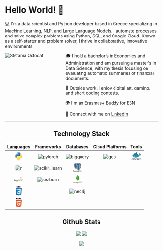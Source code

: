 <!--
**stefsyrsiri/stefsyrsiri** is a ✨ _special_ ✨ repository because its `README.md` (this file) appears on your GitHub profile.

Here are some ideas to get you started:

- 🔭 I’m currently working on ...
- 🌱 I’m currently learning ...
- 👯 I’m looking to collaborate on ...
- 🤔 I’m looking for help with ...
- 💬 Ask me about ...
- 📫 How to reach me: ...
- 😄 Pronouns: ...
- ⚡ Fun fact: ...
-->
# Hello World! 👋

💻 I'm a data scientist and Python developer based in Greece specializing in Machine Learning, NLP, and Large Language Models. I automate processes and solve complex problems using Python, SQL, and Google Cloud. Known as a self-starter and problem solver, I thrive in collaborative, innovative environments.

<img src="https://github.com/user-attachments/assets/7a81c6bd-be3b-4050-9a77-463530531a47" alt="Stefania Octocat" style="height: 200px; width:200px" align="left"/>

🎓 I hold a bachelor’s in Economics and Administration and am pursuing a master's in Data Science, with my thesis focusing on evaluating automatic summaries of financial documents.

🎨 Outside work, I enjoy digital art, gaming, and short coding contests.

🌍 I'm an Erasmus+ Buddy for ESN

👋 Connect with me on <a href="https://www.linkedin.com/in/stefania-syrsiri/">LinkedIn</a>

--------------------------------------------------------------------------------------------------------------------------------------------------------------------------------------------------------------------------------

<h2 align="center">Technology Stack</h2>

<div align="center">

| **Languages**  | **Frameworks**  | **Databases** | **Cloud Platforms** | **Tools** |
| :------------: | :-----------------------: | :-----------: | :-----------------: | :-----------------: |
| <img src="https://raw.githubusercontent.com/devicons/devicon/master/icons/python/python-original.svg" alt="python" width="30" height="30"/> | <img src="https://www.vectorlogo.zone/logos/pytorch/pytorch-icon.svg" alt="pytorch" width="30" height="30"/> | <img src="https://www.svgrepo.com/show/375551/bigquery.svg" alt="bigquery" width="30" height="30"/> | <img src="https://www.vectorlogo.zone/logos/google_cloud/google_cloud-icon.svg" alt="gcp" width="30" height="30"/> | <img src="https://raw.githubusercontent.com/devicons/devicon/master/icons/docker/docker-original-wordmark.svg" alt="docker" width="30" height="30"/> |
| <img src="https://github.com/user-attachments/assets/87693075-cab5-4bb6-914e-7ca58d9c9ce9" alt="r" width="30" height="30"/> | <img src="https://upload.wikimedia.org/wikipedia/commons/0/05/Scikit_learn_logo_small.svg" alt="scikit_learn" width="30" height="30"/> | <img src="https://raw.githubusercontent.com/devicons/devicon/master/icons/postgresql/postgresql-original-wordmark.svg" alt="postgresql" width="30" height="30"/> | | |
| <img src="https://raw.githubusercontent.com/devicons/devicon/master/icons/mysql/mysql-original-wordmark.svg" alt="mysql" width="30" height="30"/> | <img src="https://seaborn.pydata.org/_images/logo-mark-lightbg.svg" alt="seaborn" width="30" height="30"/> | <img src="https://raw.githubusercontent.com/devicons/devicon/master/icons/mongodb/mongodb-original-wordmark.svg" alt="mongodb" width="30" height="30"/> | | |
| <img src="https://raw.githubusercontent.com/devicons/devicon/master/icons/css3/css3-original-wordmark.svg" alt="css3" width="30" height="30"/> | | <img src="https://images.crunchbase.com/image/upload/c_pad,f_auto,q_auto:eco,dpr_1/hva1nqwzqbhjm4g75ccc" alt="neo4j" width="30" height="30"/> | | | |
| <img src="https://raw.githubusercontent.com/devicons/devicon/master/icons/html5/html5-original-wordmark.svg" alt="html5" width="30" height="30"/> | | | | |

</div>

<h2 align="center">Github Stats</h2>
<p align = "center">
  <img  src = "https://github-readme-stats.vercel.app/api?username=stefsyrsiri&show_icons=true&theme=vue-dark&line_height=27">
  <img src = "https://github-readme-stats.vercel.app/api/top-langs/?username=stefsyrsiri&theme=vue-dark&include_all_commits=true&hide=makefile" width=377">
</p>

<p align = "center">
 <img  src="https://github-readme-streak-stats.herokuapp.com/?user=stefsyrsiri&show_icons=true&locale=en&layout=compact&theme=vue-dark&line_height=0" />
</p>

